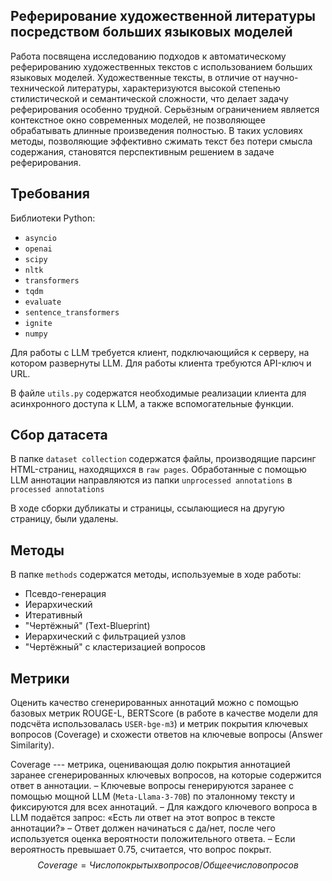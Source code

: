 ## Реферирование художественной литературы посредством больших языковых моделей

Работа посвящена исследованию подходов к автоматическому реферированию художественных текстов с использованием больших языковых моделей. Художественные тексты, в отличие от научно-технической литературы, характеризуются высокой степенью стилистической и семантической сложности, что делает задачу реферирования особенно трудной. Серьёзным ограничением является контекстное окно современных моделей, не позволяющее обрабатывать длинные произведения полностью. В таких условиях методы, позволяющие эффективно сжимать текст без потери смысла содержания, становятся перспективным решением в задаче реферирования.

## Требования

Библиотеки Python:
- `asyncio`
- `openai`
- `scipy`
- `nltk`
- `transformers`
- `tqdm`
- `evaluate`
- `sentence_transformers`
- `ignite`
- `numpy`

Для работы с LLM требуется клиент, подключающийся к серверу, на котором развернуты LLM. Для работы клиента требуются API-ключ и URL.

В файле `utils.py` содержатся необходимые реализации клиента для асинхронного доступа к LLM, а также вспомогательные функции.

## Сбор датасета

В папке `dataset collection` содержатся файлы, производящие парсинг HTML-страниц, находящихся в `raw pages`. Обработанные с помощью LLM аннотации направляются из папки `unprocessed annotations` в `processed annotations`

В ходе сборки дубликаты и страницы, ссылающиеся на другую страницу, были удалены.

## Методы

В папке `methods` содержатся методы, используемые в ходе работы:
- Псевдо-генерация
- Иерархический
- Итеративный
- "Чертёжный" (Text-Blueprint)
- Иерархический с фильтрацией узлов
- "Чертёжный" с кластеризацией вопросов

## Метрики

Оценить качество сгенерированных аннотаций можно с помощью базовых метрик ROUGE-L, BERTScore (в работе в качестве модели для подсчёта использовалась `USER-bge-m3`) и метрик покрытия ключевых вопросов (Coverage) и схожести ответов на ключевые вопросы (Answer Similarity).

Coverage --- метрика, оценивающая долю покрытия аннотацией заранее сгенерированных ключевых вопросов, на которые содержится ответ в аннотации.
– Ключевые вопросы генерируются заранее с помощью мощной LLM (`Meta-Llama-3-70B`) по эталонному тексту и фиксируются для всех аннотаций.
– Для каждого ключевого вопроса в LLM подаётся запрос: «Есть ли ответ на этот вопрос в тексте аннотации?»
– Ответ должен начинаться с да/нет, после чего используется оценка вероятности положительного ответа.
– Если вероятность превышает 0.75, считается, что вопрос покрыт.
$$ Coverage = Число покрытых вопросов / Общее число вопросов$$

